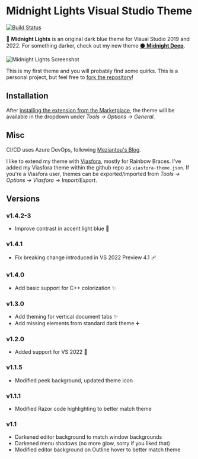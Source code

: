 # Midnight Lights Visual Studio Theme

[![Build Status](https://dev.azure.com/austinstanding/Midnight%20Lights/_apis/build/status/Midnight%20Lights?branchName=master)](https://dev.azure.com/austinstanding/Midnight%20Lights/_build/latest?definitionId=3&branchName=master)

🌌 **Midnight Lights** is an original dark blue theme for Visual Studio 2019 and 2022. For something darker, check out my new theme [⚫ **Midnight Deep**](https://marketplace.visualstudio.com/items?itemName=AustinStanding.vsthememidnightdeep).

![Midnight Lights Screenshot](https://github.com/austinstanding/midnight-lights-vstheme/raw/master/images/screenshot1.png)

This is my first theme and you will probably find some quirks. This is a personal project, but feel free to [fork the repository](https://github.com/austinstanding/midnight-lights-vstheme)!

## Installation

After [installing the extension from the Marketplace](https://marketplace.visualstudio.com/items?itemName=AustinStanding.vsthememidnightlights), the theme will be available in the dropdown under *Tools -> Options -> General*.

## Misc

CI/CD uses Azure DevOps, following [Meziantou's Blog](https://www.meziantou.net/ci-cd-pipeline-for-a-visual-studio-extension-vsix-using-azure-devops.htm).

I like to extend my theme with [Viasfora](https://marketplace.visualstudio.com/items?itemName=TomasRestrepo.Viasfora), mostly for Rainbow Braces. I've added my Viasfora theme within the github repo as `viasfora-theme.json`. If you're a Viasfora user, themes can be exported/imported from *Tools -> Options -> Viasfora -> Import/Export*.

## Versions

### v1.4.2-3

- Improve contrast in accent light blue 🚸

### v1.4.1

- Fix breaking change introduced in VS 2022 Preview 4.1 🩹

### v1.4.0

- Add basic support for C++ colorization ✨

### v1.3.0

- Add theming for vertical document tabs ✨
- Add missing elements from standard dark theme ➕

### v1.2.0

- Added support for VS 2022 🔧

### v1.1.5

- Modified peek background, updated theme icon

### v1.1.1

- Modified Razor code highlighting to better match theme

### v1.1

- Darkened editor background to match window backgrounds
- Darkened menu shadows (no more glow, sorry if you liked that)
- Modified editor background on Outline hover to better match theme
